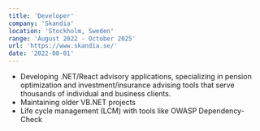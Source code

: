 ```yaml
---
title: 'Developer'
company: 'Skandia'
location: 'Stockholm, Sweden'
range: 'August 2022 - October 2025'
url: 'https://www.skandia.se/'
date: '2022-08-01'
---
```


- Developing .NET/React advisory applications, specializing in pension optimization and investment/insurance advising tools that serve thousands of individual and business clients.
- Maintaining older VB.NET projects
- Life cycle management (LCM) with tools like OWASP Dependency-Check
